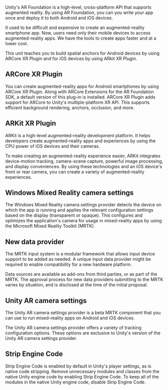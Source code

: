 Unity's AR Foundation is a high-level, cross-platform API that supports augmented reality. By using AR Foundation, you can you write your app once and deploy it to both Android and iOS devices. 

It used to be difficult and expensive to create an augmented-reality smartphone app. Now, users need only their mobile devices to access augmented-reality apps. We have the tools to create apps faster and at a lower cost. 

This unit teaches you to build spatial anchors for Android devices by using ARCore XR Plugin and for iOS devices by using ARkit XR Plugin.

## ARCore XR Plugin

You can create augmented-reality apps for Android smartphones by using ARCore XR Plugin. Along with ARCore Extensions for the AR Foundation SDK, a default version of this plug-in is installed. ARCore XR Plugin adds support for ARCore to Unity's multiple-platform XR API. This supports efficient background rendering, anchors, occlusion, and more.

## ARKit XR Plugin

ARKit is a high-level augmented-reality development platform. It helps developers create augmented-reality apps and experiences by using the CPU power of iOS devices and their cameras.

To make creating an augmented-reality experience easier, ARKit integrates device-motion tracking, camera-scene capture, powerful image processing, and display conveniences. By using these technologies and an iOS device's front or rear camera, you can create a variety of augmented-reality experiences.

## Windows Mixed Reality camera settings

The Windows Mixed Reality camera settings provider detects the device on which the app is running and applies the relevant configuration settings based on the display (transparent or opaque). This configures and optimizes the application's camera for usage in mixed-reality apps by using the Microsoft Mixed Reality Toolkit (MRTK).

## New data provider

The MRTK input system is a modular framework that allows input device support to be added as needed. A unique input data provider might be required to enable compatibility for a new hardware platform. 

Data sources are available as add-ons from third parties, or as part of the MRTK. The approval process for new data providers submitting to the MRTK varies by situation, and is disclosed at the time of the initial proposal.

## Unity AR camera settings

The Unity AR camera settings provider is a beta MRTK component that you can use to run mixed-reality apps on Android and iOS devices.

The Unity AR camera settings provider offers a variety of tracking configuration options. These options are exclusive to Unity's version of the Unity AR camera settings provider.

## Strip Engine Code

Strip Engine Code is enabled by default in Unity's player settings, as is native code stripping. Remove unnecessary modules and classes from the native Unity engine code by enabling Strip Engine Code. To keep all of the modules in the native Unity engine code, disable Strip Engine Code.
